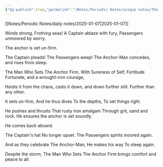```yaml
---
{"dg-publish":true,"permalink":"/Notes/Periodic Notes/unique notes/The Man Who Sets The Anchor Firm/"}
---
```


[[Notes/Periodic Notes/daily notes/2025-01-07\|2025-01-07]]

Winds strong,
Frothing seas!
A Captain ablaze with fury,
Passengers unmoored by worry.

The anchor is set un-firm.

The Captain pleads!
The Passengers weep!
The Anchor-Man concedes,
and rises from sleep.

The Man Who Sets The Anchor Firm,
With Sureness of Self,
Fortitude Fortunate,
and a wrought-iron courage,

Hoists it from the chaos,
casts it down,
and down further still.
Further than any other.

It sets un-firm,
And he thus dives
To the depths,
To set things right.

He pushes and thrusts
That rusty iron amalgam
Through grit, sand and rock.
He ensures the anchor is set soundly.

He comes back aboard.

The Captain's hat
No longer upset.
The Passengers spirits 
moored again.

And as they celebrate
The Anchor-Man,
He makes his way
To sleep again.

Despite the storm,
The Man Who Sets The Anchor Firm
brings comfort and peace 
to all.


